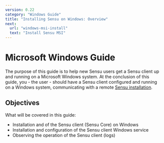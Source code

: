 ```yaml
---
version: 0.22
category: "Windows Guide"
title: "Installing Sensu on Windows: Overview"
next:
  url: "windows-msi-install"
  text: "Install Sensu MSI"
---
```


# Microsoft Windows Guide

The purpose of this guide is to help new Sensu users get a Sensu client up and running on a Microsoft Windows system. At the conclusion of this guide, you - the user - should have a Sensu client configured and running on a Windows system, communicating with a remote [Sensu installation](installation-overview).

## Objectives

What will be covered in this guide:

- Installation and of the Sensu client (Sensu Core) on Windows
- Installation and configuration of the Sensu client Windows service
- Observing the operation of the Sensu client (logs)
